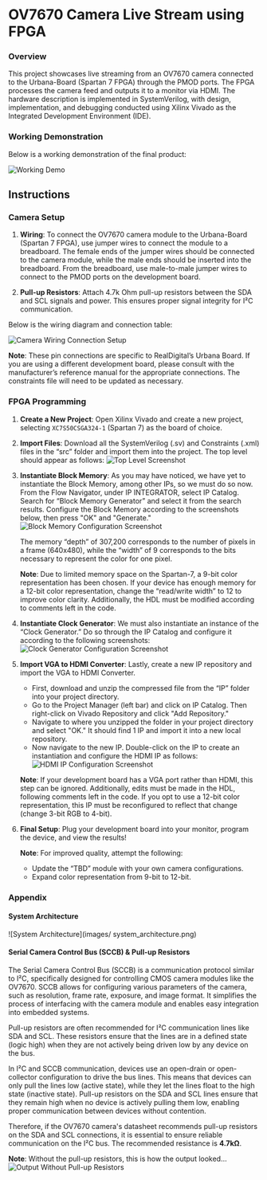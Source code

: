 # OV7670 Camera Live Stream using FPGA

### Overview
This project showcases live streaming from an OV7670 camera connected to the Urbana-Board (Spartan 7 FPGA) through the PMOD ports. The FPGA processes the camera feed and outputs it to a monitor via HDMI. The hardware description is implemented in SystemVerilog, with design, implementation, and debugging conducted using Xilinx Vivado as the Integrated Development Environment (IDE).

### Working Demonstration
Below is a working demonstration of the final product:

![Working Demo](images/working_demo.png)

## Instructions

### Camera Setup

1. **Wiring**: To connect the OV7670 camera module to the Urbana-Board (Spartan 7 FPGA), use jumper wires to connect the module to a breadboard. The female ends of the jumper wires should be connected to the camera module, while the male ends should be inserted into the breadboard. From the breadboard, use male-to-male jumper wires to connect to the PMOD ports on the development board.
   
2. **Pull-up Resistors**: Attach 4.7k Ohm pull-up resistors between the SDA and SCL signals and power. This ensures proper signal integrity for I²C communication.

Below is the wiring diagram and connection table:

![Camera Wiring Connection Setup](images/camera_wiring_setup.png)

**Note**: These pin connections are specific to RealDigital’s Urbana Board. If you are using a different development board, please consult with the manufacturer’s reference manual for the appropriate connections. The constraints file will need to be updated as necessary.

### FPGA Programming

1. **Create a New Project**: Open Xilinx Vivado and create a new project, selecting `XC7S50CSGA324-1` (Spartan 7) as the board of choice.

2. **Import Files**: Download all the SystemVerilog (.sv) and Constraints (.xml) files in the “src” folder and import them into the project. The top level should appear as follows:
   ![Top Level Screenshot](images/top_level_screenshot.png) <!-- Replace with actual screenshot filename -->

3. **Instantiate Block Memory**: As you may have noticed, we have yet to instantiate the Block Memory, among other IPs, so we must do so now. From the Flow Navigator, under IP INTEGRATOR, select IP Catalog. Search for “Block Memory Generator” and select it from the search results. Configure the Block Memory according to the screenshots below, then press "OK" and "Generate."
   ![Block Memory Configuration Screenshot](images/block_memory_config.png) <!-- Replace with actual screenshot filename -->

   The memory “depth” of 307,200 corresponds to the number of pixels in a frame (640x480), while the “width” of 9 corresponds to the bits necessary to represent the color for one pixel.

   **Note**: Due to limited memory space on the Spartan-7, a 9-bit color representation has been chosen. If your device has enough memory for a 12-bit color representation, change the “read/write width” to 12 to improve color clarity. Additionally, the HDL must be modified according to comments left in the code.

4. **Instantiate Clock Generator**: We must also instantiate an instance of the “Clock Generator.” Do so through the IP Catalog and configure it according to the following screenshots:
   ![Clock Generator Configuration Screenshot](images/clock_generator_config.png) <!-- Replace with actual screenshot filename -->

5. **Import VGA to HDMI Converter**: Lastly, create a new IP repository and import the VGA to HDMI Converter.
   - First, download and unzip the compressed file from the “IP” folder into your project directory.
   - Go to the Project Manager (left bar) and click on IP Catalog. Then right-click on Vivado Repository and click "Add Repository."
   - Navigate to where you unzipped the folder in your project directory and select "OK." It should find 1 IP and import it into a new local repository.
   - Now navigate to the new IP. Double-click on the IP to create an instantiation and configure the HDMI IP as follows:
   ![HDMI IP Configuration Screenshot](images/hdmi_ip_config.png) <!-- Replace with actual screenshot filename -->

   **Note**: If your development board has a VGA port rather than HDMI, this step can be ignored. Additionally, edits must be made in the HDL, following comments left in the code. If you opt to use a 12-bit color representation, this IP must be reconfigured to reflect that change (change 3-bit RGB to 4-bit).

6. **Final Setup**: Plug your development board into your monitor, program the device, and view the results!

   **Note**: For improved quality, attempt the following:
   - Update the “TBD” module with your own camera configurations.
   - Expand color representation from 9-bit to 12-bit.


### Appendix

#### System Architecture
![System Architecture](images/ system_architecture.png) <!-- Replace with actual image filename -->

#### Serial Camera Control Bus (SCCB) & Pull-up Resistors

The Serial Camera Control Bus (SCCB) is a communication protocol similar to I²C, specifically designed for controlling CMOS camera modules like the OV7670. SCCB allows for configuring various parameters of the camera, such as resolution, frame rate, exposure, and image format. It simplifies the process of interfacing with the camera module and enables easy integration into embedded systems.

Pull-up resistors are often recommended for I²C communication lines like SDA and SCL. These resistors ensure that the lines are in a defined state (logic high) when they are not actively being driven low by any device on the bus.

In I²C and SCCB communication, devices use an open-drain or open-collector configuration to drive the bus lines. This means that devices can only pull the lines low (active state), while they let the lines float to the high state (inactive state). Pull-up resistors on the SDA and SCL lines ensure that they remain high when no device is actively pulling them low, enabling proper communication between devices without contention.

Therefore, if the OV7670 camera's datasheet recommends pull-up resistors on the SDA and SCL connections, it is essential to ensure reliable communication on the I²C bus. The recommended resistance is **4.7kΩ**.

**Note**: Without the pull-up resistors, this is how the output looked…
![Output Without Pull-up Resistors](images/output_without_pullups.png) <!-- Replace with actual image filename -->
